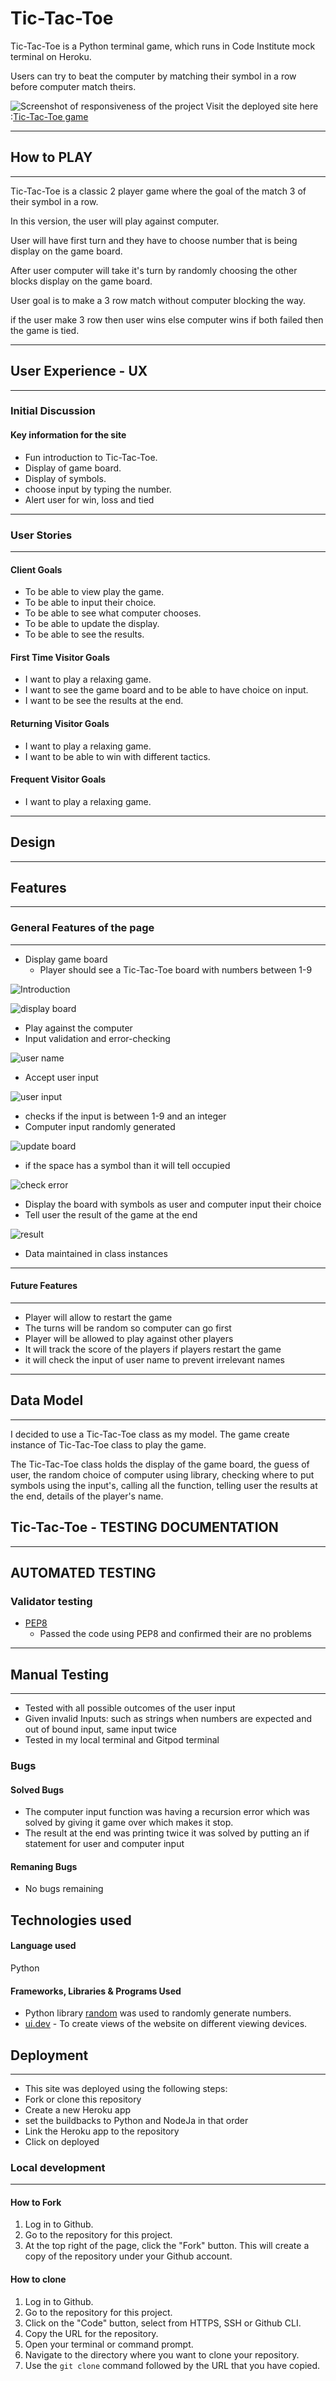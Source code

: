 # Tic-Tac-Toe

Tic-Tac-Toe is a Python terminal game, which runs in Code Institute mock terminal on Heroku.

Users can try to beat the computer by matching their symbol in a row before computer match theirs.

![Screenshot of responsiveness of the project](images/responsive-python.png)
Visit the deployed site here :[Tic-Tac-Toe game](https://tic-tac-toe-games-dc7531f170f5.herokuapp.com/)


---

## How to PLAY

---

Tic-Tac-Toe is a classic 2 player game where the goal of the match 3 of their symbol in a row.

In this version, the user will play against computer.

User will have first turn and they have to choose number that is being display on the game board.

After user computer will take it's turn by randomly choosing the other blocks display on the game board.

User goal is to make a 3 row match without computer blocking the way.

if the user make 3 row then user wins else computer wins if both failed then the game is tied.


---

## User Experience - UX

---

### Initial Discussion

#### Key information for the site

- Fun introduction to Tic-Tac-Toe.
- Display of game board.
- Display of symbols.
- choose input by typing the number.
- Alert user for win, loss and tied

---

### User Stories

---

#### Client Goals

- To be able to view play the game.
- To be able to input their choice.
- To be able to see what computer chooses.
- To be able to update the display.
- To be able to see the results.

#### First Time Visitor Goals

- I want to play a relaxing game.
- I want to see the game board and to be able to have choice on input.
- I want to be see the results at the end.


#### Returning Visitor Goals

- I want to play a relaxing game.
- I want to be able to win with different tactics.
  
#### Frequent Visitor Goals

- I want to play a relaxing game.

---

## Design

---

## Features

---

### General Features of the page

---
- Display game board
  - Player should see a Tic-Tac-Toe board with numbers between 1-9

![Introduction](images/introduction.png)

![display board](images/display-board.png)

- Play against the computer
- Input validation and error-checking

![user name](images/name.png)

  - Accept user input

![user input](images/display-board.png)

  - checks if the input is between 1-9 and an integer
  - Computer input randomly generated

![update board](images/update-board.png)

  - if the space has a symbol than it will tell occupied

![check error](images/check-error.png)

- Display the board with symbols as user and computer input their choice
- Tell user the result of the game at the end

![result](images/update-results.png)

- Data maintained in class instances

---

#### Future Features

---
- Player will allow to restart the game
- The turns will be random so computer can go first
- Player will be allowed to play against other players
- It will track the score of the players if players restart the game
- it will check the input of user name to prevent irrelevant names

---

## Data Model

---
I decided to use a Tic-Tac-Toe class as my model. The game create instance of Tic-Tac-Toe class to play the game.

The Tic-Tac-Toe class holds the display of the game board, the guess of user, the random choice of computer using library, checking where to put symbols using the input's, calling all the function, telling user the results at the end, details of the player's name.



## Tic-Tac-Toe - TESTING DOCUMENTATION

---

## AUTOMATED TESTING
  
### Validator testing

- [PEP8](https://pep8ci.herokuapp.com/#)
  - Passed the code using PEP8 and confirmed their are no problems

---

## Manual Testing

---
- Tested with all possible outcomes of the user input
- Given invalid Inputs: such as strings when numbers are expected and out of bound input, same input twice
- Tested in my local terminal and Gitpod terminal

### Bugs
#### Solved Bugs
- The computer input function was having a recursion error which was solved by giving it game over which makes it stop.
- The result at the end was printing twice it was solved by putting an if statement for user and computer input

#### Remaning Bugs
- No bugs remaining


## Technologies used

#### Language used

Python

#### Frameworks, Libraries & Programs Used

- Python library [random](https://docs.python.org/3/library/random.html#module-random) was used to randomly generate numbers.
- [ui.dev](https://ui.dev/amiresponsive) - To create views of the website on different viewing devices.

## Deployment

---
 - This site was deployed using the following steps:
  - Fork or clone this repository
  - Create a new Heroku app
  - set the buildbacks to Python and NodeJa in that order
  - Link the Heroku app to the repository
  - Click on deployed


### Local development

---

#### How to Fork

1. Log in to Github.
2. Go to the repository for this project.
3. At the top right of the page, click the "Fork" button. This will create a copy of the repository under your Github account.

#### How to clone

1. Log in to Github.
2. Go to the repository for this project.
3. Click on the "Code" button, select from HTTPS, SSH or Github CLI.
4. Copy the URL for the repository.
5. Open your terminal or command prompt.
6. Navigate to the directory where you want to clone your repository.
7. Use the `git clone` command followed by the URL that you have copied.

